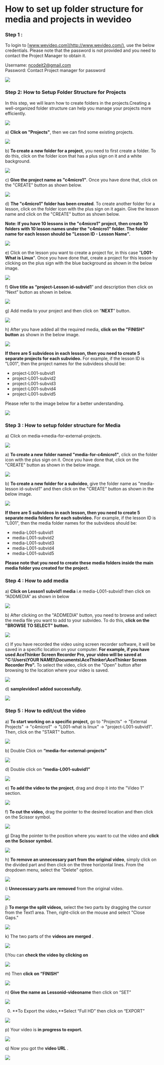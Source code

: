 # How to set up folder structure for media and projects in wevideo
### Step 1 :
To login to [www.wevideo.com](http://www.wevideo.com/), use the below credentials. Please note that the password is not provided and you need to contact the Project Manager to obtain it.

Username: [ncodeit2@gmail.com](mailto:ncodeit2@gmail.com)  
Password: Contact Project manager for password

![](https://i.gyazo.com/348eef07fc0710fa230eb1d049d33d4e.png)

### Step 2: How to Setup Folder Structure for Projects

In this step, we will learn how to create folders in the projects.Creating a well-organized folder structure can help you manage your projects more efficiently.

![](https://i.gyazo.com/975cb58f8af517f92876081db276e387.png)

a) **Click on "Projects"**, then we can find some existing projects.

![](https://i.gyazo.com/dd2d9d353612217c770b3225a7936076.png)

b) **To create a new folder for a project**, you need to first create a folder. To do this, click on the folder icon that has a plus sign on it and a white background.

![](https://i.gyazo.com/51b2fa95a3eaa58c0b2f5f88f40dc4a8.png)

c) **Give the project name as "c4micro1"**. Once you have done that, click on the "CREATE" button as shown below.

![](https://i.gyazo.com/90db9e51c37312a42b5a65c88d87cbbb.png)

d) **The "c4micro1" folder has been created**. To create another folder for a lesson, click on the folder icon with the plus sign on it again. Give the lesson name and click on the "CREATE" button as shown below.

**Note: If you have 10 lessons in the "c4micro1" project, then create 10 folders with 10 lesson names under the "c4micro1" folder. The folder name for each lesson should be "Lesson ID - Lesson Name".**

![](https://i.gyazo.com/a3a007980124e16323ea44e553156f82.png)

e) Click on the lesson you want to create a project for, in this case "**L001-What is Linux**". Once you have done that, create a project for this lesson by clicking on the plus sign with the blue background as shown in the below image.

![](https://i.gyazo.com/e44385abef58e44060f1867610f5b45c.png)

f) **Give title as “project-Lesson id-subvid1**” and description then click on “Next” button as shown in below.

![](https://i.gyazo.com/8bf6fb37642a88a8a99389d02e1dd921.png)

g) Add media to your project and then click on “**NEXT**” button.

![](https://i.gyazo.com/1c8eb14c13b2125239c6e9ff6abb730a.png)

h) After you have added all the required media, **click on the "FINISH" button** as shown in the below image.

![](https://i.gyazo.com/dd8bbdfad2d241d4eca3812e5ec2e0c6.png)

**If there are 5 subvideos in each lesson, then you need to create 5 separate projects for each subvideo.**
For example, if the lesson ID is "L001", then the project names for the subvideos should be:

-   project-L001-subvid1
-   project-L001-subvid2
-   project-L001-subvid3
-   project-L001-subvid4
-   project-L001-subvid5

Please refer to the image below for a better understanding.

![](https://i.gyazo.com/8bf35ea7927f615cfd983f22003adfa6.png)

### Step 3 : How to setup folder structure for Media

a) Click on media->media-for-external-projects.

![](https://i.gyazo.com/ab3f2cd8c708564cb914133ad4b32a8a.png)

a) **To create a new folder named "media-for-c4micro1"**, click on the folder icon with the plus sign on it. Once you have done that, click on the "CREATE" button as shown in the below image.

![](https://i.gyazo.com/1003991c27eebfbe4096d83661677144.png)

b) **To create a new folder for a subvideo**, give the folder name as "media-lesson id-subvid1" and then click on the "CREATE" button as shown in the below image.

![](https://i.gyazo.com/15968eaf048505fbeab2146217e3d4ce.png)

**If there are 5 subvideos in each lesson, then you need to create 5 separate media folders for each subvideo.**
 For example, if the lesson ID is "L001", then the media folder names for the subvideos should be:

-   media-L001-subvid1
-   media-L001-subvid2
-   media-L001-subvid3
-   media-L001-subvid4
-   media-L001-subvid5

**Please note that you need to create these media folders inside the main media folder you created for the project.**

### Step 4 : How to add media

 a) **Click on Lesson1 subvid1 media** i.e media-L001-subvid1 then click on “ADDMEDIA” as shown in below
 
 ![](https://i.gyazo.com/4d9196ed623f936ad0e3b9827822c1cd.png)
 
b) After clicking on the "ADDMEDIA" button, you need to browse and select the media file you want to add to your subvideo. To do this, **click on the "BROWSE TO SELECT" button.**

![](https://i.gyazo.com/79bc675b11250cad09ee2e5457cbf97e.png)

c) If you have recorded the video using screen recorder software, it will be saved in a specific location on your computer.
**For example, if you have used AceThinker Screen Recorder Pro, your video will be saved at "C:\Users\YOUR NAMEI\Documents\AceThinker\AceThinker Screen Recorder Pro".**
 To select the video, click on the "Open" button after browsing to the location where your video is saved.
 
 ![](https://i.gyazo.com/2fa2175069ceb91cf7ba8173a43ed4f2.png)
 
d) **samplevideo1 added successfully.**

![](https://i.gyazo.com/d320f10709875285fd6d5e552fa588f6.png)

### Step 5 : How to edit/cut the video

a) **To start working on a specific project,** go to "Projects" -> "External Projects" -> "c4micro1" -> "L001-what is linux" -> "project-L001-subvid1". Then, click on the "START" button.

![](https://i.gyazo.com/f2a06171f272eed195a3479f9f54b9d1.png)

b) Double Click on **“media-for-external-projects”**

![](https://i.gyazo.com/47a1faee0c409d1c52b05788ac67f09a.png)

d) Double click on **“media-L001-subvid1”**

![](https://i.gyazo.com/5656e5516f8367e69d0f6137a75b6bf6.png)

e) **To add the video to the project**, drag and drop it into the "Video 1" section.

![](https://i.gyazo.com/1c182556ab6f2c7cd6d4bb3dcb3c6dd1.png)

f) **To cut the video,** drag the pointer to the desired location and then click on the Scissor symbol.

![](https://i.gyazo.com/25d2e08e69ebf9d23b5534106092d63f.png)

g) Drag the pointer to the position where you want to cut the video and **click on the Scissor symbol.**

![](https://i.gyazo.com/b84b620dc59c2619701f5a10fdcbab9f.png)

h) **To remove an unnecessary part from the original video**, simply click on the divided part and then click on the three horizontal lines. From the dropdown menu, select the "Delete" option.

![](https://i.gyazo.com/0aa8287b4f15e278e3e152eaa1309645.png)

i) **Unnecessary parts are removed** from the original video.

![](https://i.gyazo.com/11307ec368be6076333b837b1f66f8a0.png)

j) **To merge the split videos,** select the two parts by dragging the cursor from the Text1 area. Then, right-click on the mouse and select "Close Gaps."

![](https://i.gyazo.com/5e87da3d3c90b5a49134c28708703b9e.png)

k) The two parts of the **videos are merged** .

![](https://i.gyazo.com/b04c4ff43978d65bf96208ef6e29733f.png)

l)You can **check the video by clicking on**

![](https://i.gyazo.com/234ded07fa2e1965f723a16f4804ddcb.png)

m) Then **click on “FINISH”**

![](https://i.gyazo.com/f2b3d6ead088dd579d3b4e0c68fedbd0.png)

n) **Give the name as Lessonid-videoname** then click on “SET”

![](https://i.gyazo.com/a35228fd01caaba1ba8f5ce3b3e328a3.png)

0) **To Export the video,**Select “Full HD” then click on “EXPORT”

![](https://i.gyazo.com/49408a1111c9dd1a40ea667c32317137.png)

p) Your video is **in progress to export.**

![](https://i.gyazo.com/7d267fef13ea399925f167edec95bd8f.png)

q) Now you got the **video URL** .

![](https://i.gyazo.com/836785ab8d79906da8408a009ac84bf7.png)


